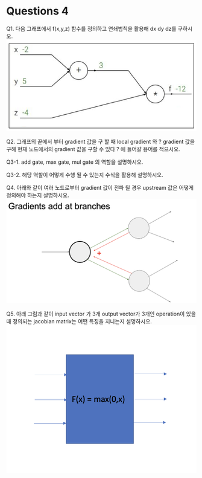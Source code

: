# Questions 4
Q1. 다음 그래프에서 f(x,y,z) 함수를 정의하고 연쇄법칙을 활용해 dx dy dz를 구하시오.
<img src="./../assets/chapter4/Q4-1.png"/>

Q2. 그래프의 끝에서 부터 gradient 값을 구 할 때 local gradient 와 ? gradient 값을 구해 현재 노드에서의 gradient 값을 구할 수 있다 ? 에 들어갈 용어를 적으시오.

Q3-1. add gate, max gate, mul gate 의 역할을 설명하시오.

Q3-2. 해당 역할이 어떻게 수행 될 수 있는지 수식을 활용해 설명하시오.

 

Q4. 아래와 같이 여러 노드로부터 gradient 값이 전파 될 경우 upstream 값은 어떻게 정의해야 하는지 설명하시오.
<img src="./../assets/chapter4/Q4-4.png"/>

Q5. 아래 그림과 같이 input vector 가 3개 output vector가 3개인 operation이 있을 때 정의되는 jacobian matrix는 어떤 특징을 지니는지 설명하시오.
<img src="./../assets/chapter4/Q4-5.png"/>
